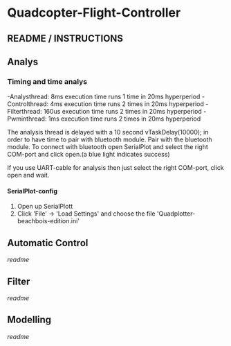 # Quadcopter-Flight-Controller
## README / INSTRUCTIONS
## Analys
### Timing and time analys
-Analysthread:   8ms   execution time runs   1 time  in 20ms hyperperiod
-Controlthread:  4ms   execution time runs   2 times in 20ms hyperperiod
-Filterthread:   160us execution time runs   2 times in 20ms hyperperiod
-Pwminthread:    1ms   execution time runs   2 times in 20ms hyperperiod

The analysis thread is delayed with a 10 second vTaskDelay(10000); in order to have time to pair with bluetooth module.
Pair with the bluetooth module.
To connect with bluetooth open SerialPlot and select the right COM-port and click open.(a blue light indicates success)

If you use UART-cable for analysis then just select the right COM-port, click open and wait.

#### SerialPlot-config
1. Open up SerialPlott
2. Click 'File' -> 'Load Settings' and choose the file 'Quadplotter-beachbois-edition.ini'

## Automatic Control
*readme*

## Filter
*readme*

## Modelling
*readme*
